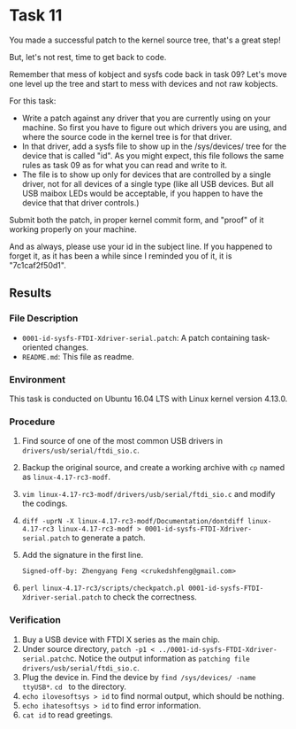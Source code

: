 # Task 11

You made a successful patch to the kernel source tree, that's a great
step!

But, let's not rest, time to get back to code.

Remember that mess of kobject and sysfs code back in task 09?  Let's
move one level up the tree and start to mess with devices and not raw
kobjects.

For this task:
  - Write a patch against any driver that you are currently using on
    your machine.  So first you have to figure out which drivers you are
    using, and where the source code in the kernel tree is for that
    driver.
  - In that driver, add a sysfs file to show up in the /sys/devices/
    tree for the device that is called "id".  As you might expect, this
    file follows the same rules as task 09 as for what you can read and
    write to it.
  - The file is to show up only for devices that are controlled by a
    single driver, not for all devices of a single type (like all USB
    devices.  But all USB maibox LEDs would be acceptable, if you happen
    to have the device that that driver controls.)

Submit both the patch, in proper kernel commit form, and "proof" of it
working properly on your machine.

And as always, please use your id in the subject line.  If you happened
to forget it, as it has been a while since I reminded you of it, it is
"7c1caf2f50d1".




## Results

### File Description

- `0001-id-sysfs-FTDI-Xdriver-serial.patch`: A patch containing task-oriented changes.
- `README.md`: This file as readme.

### Environment

This task is conducted on Ubuntu 16.04 LTS with Linux kernel version 4.13.0.



### Procedure

1. Find source of one of the most common USB drivers in  `drivers/usb/serial/ftdi_sio.c`.

2. Backup the original source, and create a working archive with `cp` named as `linux-4.17-rc3-modf`.

3. `vim linux-4.17-rc3-modf/drivers/usb/serial/ftdi_sio.c` and modify the codings.

4. `diff -uprN -X linux-4.17-rc3-modf/Documentation/dontdiff linux-4.17-rc3 linux-4.17-rc3-modf > 0001-id-sysfs-FTDI-Xdriver-serial.patch` to generate a patch.

5. Add the signature in the first line.

   ```
   Signed-off-by: Zhengyang Feng <crukedshfeng@gmail.com>
   ```

6. `perl linux-4.17-rc3/scripts/checkpatch.pl 0001-id-sysfs-FTDI-Xdriver-serial.patch` to check the correctness.

### Verification

1. Buy a USB device with FTDI X series as the main chip.
2. Under source directory, `patch -p1 < ../0001-id-sysfs-FTDI-Xdriver-serial.patch`c. Notice the output information as `patching file drivers/usb/serial/ftdi_sio.c`.
3. Plug the device in. Find the device by `find /sys/devices/ -name ttyUSB*`. `cd ` to the directory.
4. `echo ilovesoftsys > id` to find normal output, which should be nothing.
5. `echo ihatesoftsys > id` to find error information.
6. `cat id` to read greetings.
